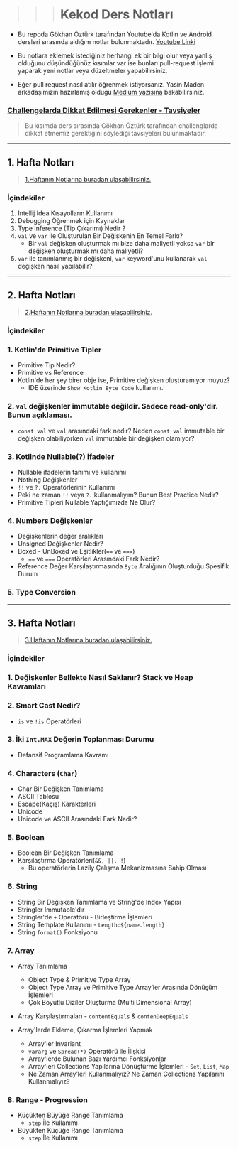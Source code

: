 > > > # Kekod Ders Notları

- Bu repoda Gökhan Öztürk tarafından Youtube'da Kotlin ve Android dersleri sırasında aldığım notlar
  bulunmaktadır. [Youtube Linki](https://www.youtube.com/@KeKod)

- Bu notlara eklemek istediğiniz herhangi ek bir bilgi olur veya yanlış olduğunu düşündüğünüz kısımlar var ise bunları
  pull-request
  işlemi yaparak yeni notlar veya düzeltmeler yapabilirsiniz.

- Eğer pull request nasıl atılır öğrenmek istiyorsanız. Yasin Maden arkadaşımızın hazırlamış
  olduğu [Medium yazısına](https://medium.com/@madenyasin/githubda-pull-request-nas%C4%B1l-olu%C5%9Fturulur-2de051dd9419)
  bakabilirsiniz.

### [Challengelarda Dikkat Edilmesi Gerekenler - Tavsiyeler](otherReadme/challenge/Challenge_Dikkat_Edilmesi_Gerekenler.md)

> Bu kısımda ders sırasında Gökhan Öztürk tarafından challenglarda dikkat etmemiz gerektiğini söylediği
> tavsiyeleri bulunmaktadır.

---

## 1. Hafta Notları

> [1.Haftanın Notlarına buradan ulaşabilirsiniz.](otherReadme/week1/1_Hafta_Notları)

### İçindekiler

1. Intellij Idea Kısayolların Kullanımı
2. Debugging Öğrenmek için Kaynaklar
3. Type Inference (Tip Çıkarımı) Nedir ?
4. `val` ve `var` İle Oluşturulan Bir Değişkenin En Temel Farkı?
    - Bir `val` değişken oluşturmak mı bize daha maliyetli yoksa `var` bir değişken oluşturmak mı daha maliyetli?
5. `var` ile tanımlanmış bir değişkeni, `var` keyword'unu kullanarak `val` değişken nasıl yapılabilir?

---

## 2. Hafta Notları

> [2.Haftanın Notlarına buradan ulaşabilirsiniz.](otherReadme/week2/2_Hafta_Notları)

### İçindekiler

### 1. Kotlin'de Primitive Tipler
- Primitive Tip Nedir? 
- Primitive vs Reference
- Kotlin'de her şey birer obje ise, Primitive değişken oluşturamıyor muyuz?
    - IDE üzerinde `Show Kotlin Byte Code` kullanımı.


### 2. `val` değişkenler immutable değildir. Sadece read-only'dir. Bunun açıklaması.
- `const val` ve `val` arasındaki fark nedir? Neden `const val` immutable bir değişken olabiliyorken
`val` immutable bir değişken olamıyor?


### 3. Kotlinde Nullable(?) İfadeler
- Nullable ifadelerin tanımı ve kullanımı
- Nothing Değişkenler
- `!!` ve `?.` Operatörlerinin Kullanımı
- Peki ne zaman `!!` veya `?.` kullanmalıyım? Bunun Best Practice Nedir?
- Primitive Tipleri Nullable Yaptığımızda Ne Olur?


### 4. Numbers Değişkenler
- Değişkenlerin değer aralıkları
- Unsigned Değişkenler Nedir?
- Boxed - UnBoxed ve Eşitlikler(`==` ve `===`)
  - `==` ve `===` Operatörleri Arasındaki Fark Nedir?
- Reference Değer Karşılaştırmasında `Byte` Aralığının Oluşturduğu Spesifik Durum


### 5. Type Conversion

---

## 3. Hafta Notları

> [3.Haftanın Notlarına buradan ulaşabilirsiniz.](otherReadme/week3/3_Hafta_Notları.md)

### İçindekiler

### 1. Değişkenler Bellekte Nasıl Saklanır? Stack ve Heap Kavramları


### 2. Smart Cast Nedir?
- `is` ve `!is` Operatörleri


### 3. İki `Int.MAX` Değerin Toplanması Durumu
- Defansif Programlama Kavramı


### 4. Characters (`Char`)
- Char Bir Değişken Tanımlama
- ASCII Tablosu
- Escape(Kaçış) Karakterleri
- Unicode
- Unicode ve ASCII Arasındaki Fark Nedir?


### 5. Boolean
- Boolean Bir Değişken Tanımlama
- Karşılaştırma Operatörleri(`&&, ||, !`)
  - Bu operatörlerin Lazily Çalışma Mekanizmasına Sahip Olması


### 6. String
- String Bir Değişken Tanımlama ve String'de Index Yapısı
- Stringler Immutable'dır
- Stringler'de `+` Operatörü - Birleştirme İşlemleri
- String Template Kullanımı - `Length:${name.length}`
- String `format()` Fonksiyonu


### 7. Array
- Array Tanımlama
   - Object Type & Primitive Type Array
   - Object Type Array ve Primitive Type Array’ler Arasında Dönüşüm İşlemleri
   - Çok Boyutlu Diziler Oluşturma (Multi Dimensional Array)
  

- Array Karşılaştırmaları - `contentEquals` & `contenDeepEquals`

- Array'lerde Ekleme, Çıkarma İşlemleri Yapmak
   - Array'ler Invariant
   - `vararg` ve `Spread(*)` Operatörü ile İlişkisi
   - Array'lerde Bulunan Bazı Yardımcı Fonksiyonlar
   - Array'leri Collections Yapılarına Dönüştürme İşlemleri - `Set`, `List`, `Map`
   - Ne Zaman Array’leri Kullanmalıyız? Ne Zaman Collections Yapılarını Kullanmalıyız?
     

### 8. Range - Progression
- Küçükten Büyüğe Range Tanımlama
   - `step` İle Kullanımı
- Büyükten Küçüğe Range Tanımlama
   - `step` İle Kullanımı


